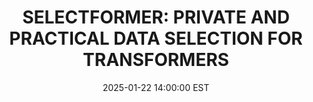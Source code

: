 ---
title:          "SELECTFORMER: PRIVATE AND PRACTICAL DATA SELECTION FOR TRANSFORMERS"
date:           2025-01-22 14:00:00 EST
selected:       true
pub:            "The Thirteenth International Conference on Learning Representations(ICLR) 2025"
pub_date:       "2025"
# abstract: >-
#   Cover image is a photo by Thomas Renaud on Unsplash. The abstract of the publication is meant to be a TLDR (very brief summary with 1~2 sentences) of your paper.
cover:          /assets/images/covers/iclr.png
authors:
- Xu Ouyang
- Felix Xiaozhu Lin
- Yangfeng Ji
links:
  Paper: https://openreview.net/pdf?id=2cF3f9t31y
---